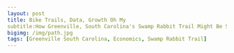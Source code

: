```yaml
---
layout: post
title: Bike Trails, Data, Growth Oh My 
subtitle:How Greenville, South Carolina's Swamp Rabbit Trail Might Be Stimulating Economic Growth
bigimg: /img/path.jpg
tags: [Greenville South Carolina, Economics, Swamp Rabbit Trail]
---
```


